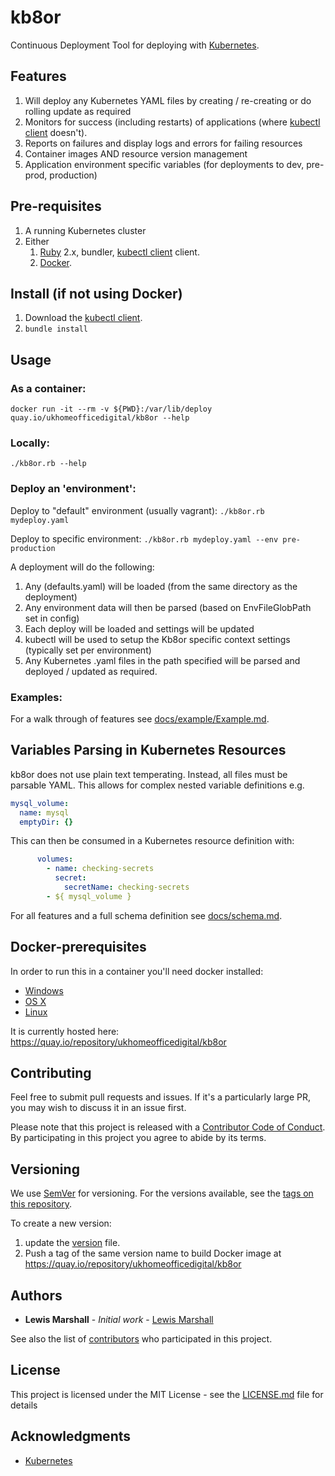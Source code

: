 # kb8or
Continuous Deployment Tool for deploying with [Kubernetes](http://kubernetes.io/).

## Features
1. Will deploy any Kubernetes YAML files by creating / re-creating or do rolling update as required
2. Monitors for success (including restarts) of applications (where [kubectl client](http://kubernetes.io/v1.0/docs/getting-started-guides/aws/kubectl.html) doesn't). 
3. Reports on failures and display logs and errors for failing resources
3. Container images AND resource version management
4. Application environment specific variables (for deployments to dev, pre-prod, production)

## Pre-requisites
1. A running Kubernetes cluster
2. Either  
   1. [Ruby](https://www.ruby-lang.org/en/documentation/installation/) 2.x, bundler, [kubectl client](http://kubernetes.io/v1.0/docs/getting-started-guides/aws/kubectl.html) client.  
   2. [Docker](#docker-prerequisites).

## Install (if not using Docker)
   
1. Download the [kubectl client](http://kubernetes.io/v1.0/docs/getting-started-guides/aws/kubectl.html).
2. `bundle install`
   
## Usage

### As a container:
`docker run -it --rm -v ${PWD}:/var/lib/deploy quay.io/ukhomeofficedigital/kb8or --help`

### Locally:
`./kb8or.rb --help`

### Deploy an 'environment':

Deploy to "default" environment (usually vagrant):
`./kb8or.rb mydeploy.yaml`

Deploy to specific environment:
`./kb8or.rb mydeploy.yaml --env pre-production`

A deployment will do the following:

1. Any (defaults.yaml) will be loaded (from the same directory as the deployment)
2. Any environment data will then be parsed (based on EnvFileGlobPath set in config)
3. Each deploy will be loaded and settings will be updated
4. kubectl will be used to setup the Kb8or specific context settings (typically set per environment)
4. Any Kubernetes .yaml files in the path specified will be parsed and deployed / updated as required.

### Examples:

For a walk through of features see [docs/example/Example.md](docs/example/Example.md).

## Variables Parsing in Kubernetes Resources

kb8or does not use plain text temperating. Instead, all files must be parsable YAML. This allows for complex 
nested variable definitions e.g.
 
```yaml
mysql_volume:
  name: mysql
  emptyDir: {}
```

This can then be consumed in a Kubernetes resource definition with:

```yaml
      volumes:
        - name: checking-secrets
          secret:
            secretName: checking-secrets
        - ${ mysql_volume }
```

For all features and a full schema definition see [docs/schema.md](docs/schema.md).

## Docker-prerequisites

In order to run this in a container you'll need docker installed:

* [Windows](https://docs.docker.com/windows/started)
* [OS X](https://docs.docker.com/mac/started/)
* [Linux](https://docs.docker.com/linux/started/)

It is currently hosted here: https://quay.io/repository/ukhomeofficedigital/kb8or

## Contributing

Feel free to submit pull requests and issues. If it's a particularly large PR, you may wish to discuss it in an issue first.

Please note that this project is released with a [Contributor Code of Conduct](code_of_conduct.md). 
By participating in this project you agree to abide by its terms.

## Versioning

We use [SemVer](http://semver.org/) for versioning. For the versions available, see the [tags on this repository](https://github.com/your/project/tags).

To create a new version:

1. update the [version](version) file.
2. Push a tag of the same version name to build Docker image at https://quay.io/repository/ukhomeofficedigital/kb8or

## Authors

* **Lewis Marshall** - *Initial work* - [Lewis Marshall](https://github.com/lewismarshall)

See also the list of [contributors](https://github.com/UKHomeOffice/kb8or/contributors) who participated in this project.

## License

This project is licensed under the MIT License - see the [LICENSE.md](LICENSE.md) file for details

## Acknowledgments

* [Kubernetes](http://kubernetes.io/)
